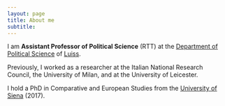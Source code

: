 ```yaml
---
layout: page
title: About me
subtitle:
---
```





I am **Assistant Professor of Political Science** (RTT) at the [Department of Political Science](https://scienzepolitiche.luiss.it/) of [Luiss](https://www.luiss.it).

Previously, I worked as a researcher at the Italian National Research Council, the University of Milan, and at the University of Leicester.

I hold a PhD in Comparative and European Studies from the [University of Siena](https://www.unisi.it) (2017).


